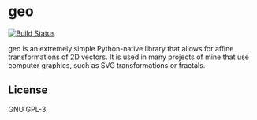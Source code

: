 # geo
[![Build Status](https://travis-ci.com/johndoe31415/geo.svg?branch=master)](https://travis-ci.org/johndoe31415/geo)

geo is an extremely simple Python-native library that allows for affine
transformations of 2D vectors. It is used in many projects of mine that use
computer graphics, such as SVG transformations or fractals.

## License
GNU GPL-3.
